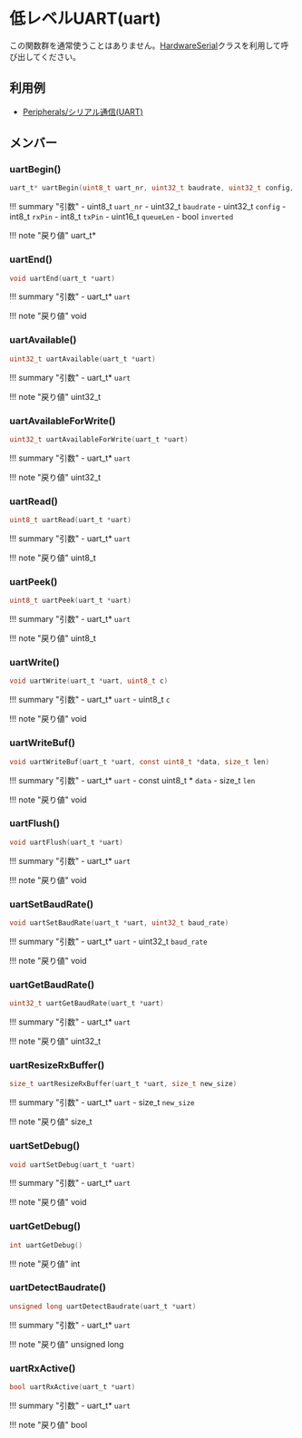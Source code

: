 # 低レベルUART(uart)

この関数群を通常使うことはありません。[HardwareSerial](../../Class/ESP32/HardwareSerial/)クラスを利用して呼び出してください。

## 利用例

- [Peripherals/シリアル通信(UART)](../../Peripherals/UART/)

## メンバー


### uartBegin()



```c
uart_t* uartBegin(uint8_t uart_nr, uint32_t baudrate, uint32_t config, int8_t rxPin, int8_t txPin, uint16_t queueLen, bool inverted)
```

!!! summary "引数"
	- uint8_t `uart_nr` 
	- uint32_t `baudrate` 
	- uint32_t `config` 
	- int8_t `rxPin` 
	- int8_t `txPin` 
	- uint16_t `queueLen` 
	- bool `inverted` 

!!! note "戻り値"
	uart_t*



### uartEnd()



```c
void uartEnd(uart_t *uart)
```

!!! summary "引数"
	- uart_t* `uart` 

!!! note "戻り値"
	void



### uartAvailable()



```c
uint32_t uartAvailable(uart_t *uart)
```

!!! summary "引数"
	- uart_t* `uart` 

!!! note "戻り値"
	uint32_t



### uartAvailableForWrite()



```c
uint32_t uartAvailableForWrite(uart_t *uart)
```

!!! summary "引数"
	- uart_t* `uart` 

!!! note "戻り値"
	uint32_t



### uartRead()



```c
uint8_t uartRead(uart_t *uart)
```

!!! summary "引数"
	- uart_t* `uart` 

!!! note "戻り値"
	uint8_t



### uartPeek()



```c
uint8_t uartPeek(uart_t *uart)
```

!!! summary "引数"
	- uart_t* `uart` 

!!! note "戻り値"
	uint8_t



### uartWrite()



```c
void uartWrite(uart_t *uart, uint8_t c)
```

!!! summary "引数"
	- uart_t* `uart` 
	- uint8_t `c` 

!!! note "戻り値"
	void



### uartWriteBuf()



```c
void uartWriteBuf(uart_t *uart, const uint8_t *data, size_t len)
```

!!! summary "引数"
	- uart_t* `uart` 
	- const uint8_t * `data` 
	- size_t `len` 

!!! note "戻り値"
	void



### uartFlush()



```c
void uartFlush(uart_t *uart)
```

!!! summary "引数"
	- uart_t* `uart` 

!!! note "戻り値"
	void



### uartSetBaudRate()



```c
void uartSetBaudRate(uart_t *uart, uint32_t baud_rate)
```

!!! summary "引数"
	- uart_t* `uart` 
	- uint32_t `baud_rate` 

!!! note "戻り値"
	void



### uartGetBaudRate()



```c
uint32_t uartGetBaudRate(uart_t *uart)
```

!!! summary "引数"
	- uart_t* `uart` 

!!! note "戻り値"
	uint32_t



### uartResizeRxBuffer()



```c
size_t uartResizeRxBuffer(uart_t *uart, size_t new_size)
```

!!! summary "引数"
	- uart_t* `uart` 
	- size_t `new_size` 

!!! note "戻り値"
	size_t



### uartSetDebug()



```c
void uartSetDebug(uart_t *uart)
```

!!! summary "引数"
	- uart_t* `uart` 

!!! note "戻り値"
	void



### uartGetDebug()



```c
int uartGetDebug()
```

!!! note "戻り値"
	int



### uartDetectBaudrate()



```c
unsigned long uartDetectBaudrate(uart_t *uart)
```

!!! summary "引数"
	- uart_t* `uart` 

!!! note "戻り値"
	unsigned long



### uartRxActive()



```c
bool uartRxActive(uart_t *uart)
```

!!! summary "引数"
	- uart_t* `uart` 

!!! note "戻り値"
	bool



